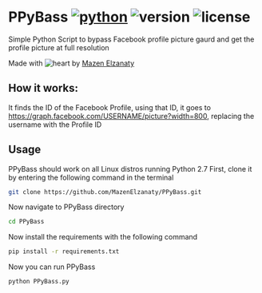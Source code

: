 # PPyBass [![python](https://img.shields.io/badge/Python-2.7-green.svg?style=style=flat-square)](https://www.python.org/downloads/) ![version](https://img.shields.io/badge/Build-Final-blue.svg) ![license](https://img.shields.io/badge/License-GPL_3-orange.svg?style=style=flat-square)

Simple Python Script to bypass Facebook profile picture gaurd and get the profile picture at full resolution 



Made with ![heart](https://cloud.githubusercontent.com/assets/4301109/16754758/82e3a63c-4813-11e6-9430-6015d98aeaab.png) by <a href=https://twitter.com/MazenElzanaty>Mazen Elzanaty</a>

## How it works:
It finds the ID of the Facebook Profile, using that ID, it goes to https://graph.facebook.com/USERNAME/picture?width=800, replacing the username with the Profile ID

## Usage
PPyBass should work on all Linux distros running Python 2.7
First, clone it by entering the following command in the terminal
``` bash
git clone https://github.com/MazenElzanaty/PPyBass.git
```
Now navigate to PPyBass directory
``` bash
cd PPyBass
```
Now install the requirements with the following command
``` bash
pip install -r requirements.txt
```
Now you can run PPyBass
``` bash
python PPyBass.py
```

